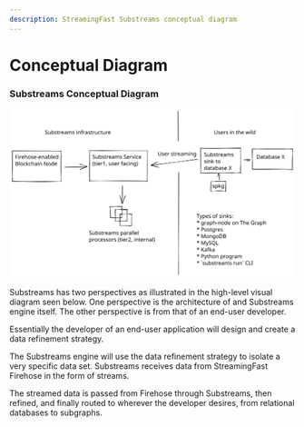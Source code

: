 ```yaml
---
description: StreamingFast Substreams conceptual diagram
---
```


# Conceptual Diagram

### Substreams Conceptual Diagram

<img src="../.gitbook/assets/substreams.excalidraw (1).svg" alt="StreamingFast Substreams high-level conceptual diagram" class="gitbook-drawing">

Substreams has two perspectives as illustrated in the high-level visual diagram seen below. One perspective is the architecture of and Substreams engine itself. The other perspective is from that of an end-user developer. &#x20;

Essentially the developer of an end-user application will design and create a data refinement strategy.&#x20;

The Substreams engine will use the data refinement strategy to isolate a very specific data set. Substreams receives data from StreamingFast Firehose in the form of streams.&#x20;

The streamed data is passed from Firehose through Substreams, then refined, and finally routed to wherever the developer desires, from relational databases to subgraphs.
